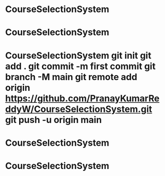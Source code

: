 # CourseSelectionSystem
# CourseSelectionSystem
# CourseSelectionSystem git init git add . git commit -m first commit git branch -M main git remote add origin https://github.com/PranayKumarReddyW/CourseSelectionSystem.git git push -u origin main
# CourseSelectionSystem
# CourseSelectionSystem
